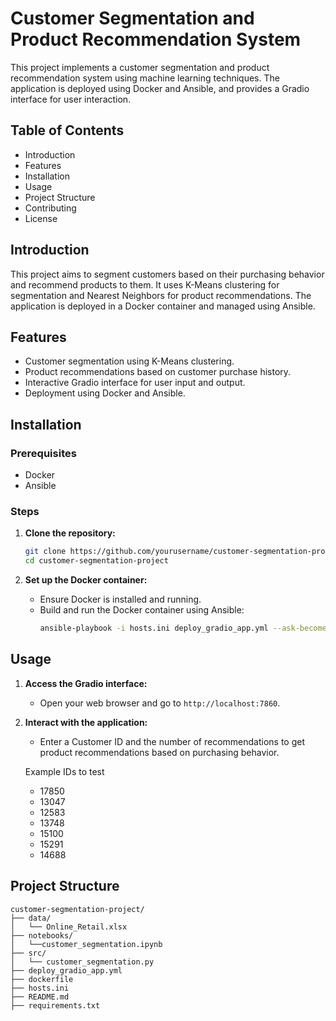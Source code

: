 
# Customer Segmentation and Product Recommendation System

This project implements a customer segmentation and product recommendation system using machine learning techniques. The application is deployed using Docker and Ansible, and provides a Gradio interface for user interaction.

## Table of Contents
- Introduction
- Features
- Installation
- Usage
- Project Structure
- Contributing
- License

## Introduction
This project aims to segment customers based on their purchasing behavior and recommend products to them. It uses K-Means clustering for segmentation and Nearest Neighbors for product recommendations. The application is deployed in a Docker container and managed using Ansible.

## Features
- Customer segmentation using K-Means clustering.
- Product recommendations based on customer purchase history.
- Interactive Gradio interface for user input and output.
- Deployment using Docker and Ansible.

## Installation
### Prerequisites
- Docker
- Ansible

### Steps
1. **Clone the repository:**
    ```bash
    git clone https://github.com/yourusername/customer-segmentation-project.git
    cd customer-segmentation-project
    ```

2. **Set up the Docker container:**
    - Ensure Docker is installed and running.
    - Build and run the Docker container using Ansible:
      ```bash
      ansible-playbook -i hosts.ini deploy_gradio_app.yml --ask-become-pass
      ```

## Usage
1. **Access the Gradio interface:**
    - Open your web browser and go to `http://localhost:7860`.

2. **Interact with the application:**
    - Enter a Customer ID and the number of recommendations to get product recommendations based on purchasing behavior.

    Example IDs to test
    - 17850
    - 13047
    - 12583
    - 13748
    - 15100
    - 15291
    - 14688

## Project Structure
```
customer-segmentation-project/
├── data/
│   └── Online_Retail.xlsx
├── notebooks/
│   └──customer_segmentation.ipynb
├── src/
│   └── customer_segmentation.py
├── deploy_gradio_app.yml
├── dockerfile
├── hosts.ini
├── README.md
├── requirements.txt
```